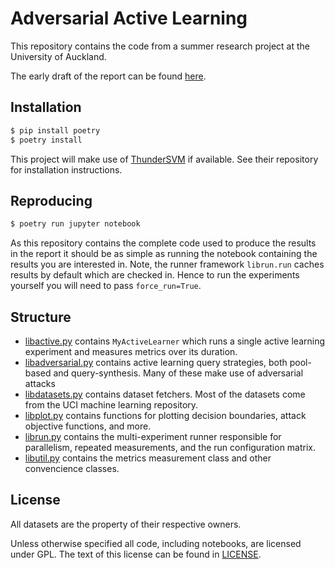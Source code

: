 # Adversarial Active Learning

This repository contains the code from a summer research project at the University of Auckland.

The early draft of the report can be found [here](https://www.overleaf.com/read/yvghhwrnpvmk).

## Installation

```bash
$ pip install poetry
$ poetry install
```

This project will make use of [ThunderSVM](https://github.com/Xtra-Computing/thundersvm/) if available. See their repository for installation instructions.

## Reproducing

```bash
$ poetry run jupyter notebook
```

As this repository contains the complete code used to produce the results in the report it should be as simple as running the notebook containing the results you are interested in. Note, the runner framework `librun.run` caches results by default which are checked in. Hence to run the experiments yourself you will need to pass `force_run=True`.

## Structure

* [libactive.py]() contains `MyActiveLearner` which runs a single active
  learning experiment and measures metrics over its duration.
* [libadversarial.py]() contains active learning query strategies, both
  pool-based and query-synthesis. Many of these make use of adversarial 
  attacks
* [libdatasets.py]() contains dataset fetchers. Most of the datasets come
  from the UCI machine learning repository.
* [libplot.py]() contains functions for plotting decision boundaries, attack
  objective functions, and more.
* [librun.py]() contains the multi-experiment runner responsible for
  parallelism, repeated measurements, and the run configuration matrix.
* [libutil.py]() contains the metrics measurement class and other convencience
  classes.

## License

All datasets are the property of their respective owners.

Unless otherwise specified all code, including notebooks, are licensed under GPL. The text of this license can be found in [LICENSE]().
